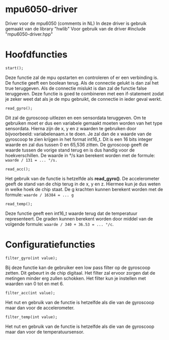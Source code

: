  # mpu6050-driver
Driver voor de mpu6050 (comments in NL)
In deze driver is gebruik gemaakt van de library "hwlib"
Voor gebruik van de driver #include "mpu6050-driver.hpp"

<h1>Hoofdfuncties</h1>

```
start();
```
Deze functie zal de mpu opstarten en controleren of er een verbinding is. De functie geeft een boolean terug. Als de connectie gelukt is dan zal het true teruggeven. Als de connectie mislukt is dan zal de functie false teruggeven.
Deze functie is goed te combineren met een if-statement zodat je zeker weet dat als je de mpu gebruikt, de connectie in ieder geval werkt.

```
read_gyro(); 
```
Dit zal de gyroscoop uitlezen en een sensordata teruggeven. Om te gebruiken moet er dus een variabele gemaakt moeten worden van het type </b>sensordata</b>. Hierna zijn de x, y en z waarden te gebruiken door bijvoorbeeld: variabelenaam.x te doen. Je zal dan de x waarde van de gyroscoop te zien krijgen in het format int16_t. Dit is een 16 bits integer waarde en zal dus tussen 0 en 65,536 zitten.
De gyroscoop geeft de waarde tussen de vorige stand terug en is dus handig voor de hoekverschillen.
De waarde in °/s kan berekent worden met de formule: ```waarde / 131 = ... °/s.```

```
read_acc(); 
```
Het gebruik van de functie is hetzelfde als <b>read_gyro()</b>. De accelerometer geeft de stand van de chip terug in de x, y en z. Hiermee kun je dus weten in welke hoek de chip staat. 
De g krachten kunnen berekent worden met de formule: ```waarde / 16384 = ... g```

```
read_temp(); 
```
Deze functie geeft een int16_t waarde terug dat de temperatuur representeert. 
De graden kunnen berekent worden door middel van de volgende formule: ```waarde / 340 + 36.53 = ... °/c```.

<h1>Configuratiefuncties</h1>

```
filter_gyro(int value);
```
Bij deze functie kan de gebruiker een low pass filter op de gyroscoop zetten. Dit gebeurt in de chip digitaal. Het filter zal ervoor zorgen dat de metingen minder erg zullen schokken. Het filter kun je instellen met waarden van 0 tot en met 6.

```
filter_acc(int value);
```
Het nut en gebruik van de functie is hetzelfde als die van de gyroscoop maar dan voor de accelerometer.
```
filter_temp(int value);
```
Het nut en gebruik van de functie is hetzelfde als die van de gyroscoop maar dan voor de temperatuursensor.
